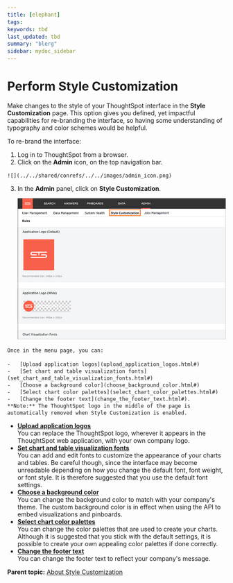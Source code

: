 ```yaml
---
title: [elephant]
tags: 
keywords: tbd
last_updated: tbd
summary: "blerg"
sidebar: mydoc_sidebar
---
```

# Perform Style Customization

Make changes to the style of your ThoughtSpot interface in the **Style Customization** page. This option gives you defined, yet impactful capabilities for re-branding the interface, so having some understanding of typography and color schemes would be helpful.

To re-brand the interface:

1.   Log in to ThoughtSpot from a browser. 
2.   Click on the **Admin** icon, on the top navigation bar. 

    ![](../../shared/conrefs/../../images/admin_icon.png)

3.   In the **Admin** panel, click on **Style Customization**. 

     ![](../../images/style_customization.png "Style Customization menu") 

    Once in the menu page, you can:

    -   [Upload application logos](upload_application_logos.html#)
    -   [Set chart and table visualization fonts](set_chart_and_table_visualization_fonts.html#)
    -   [Choose a background color](choose_background_color.html#)
    -   [Select chart color palettes](select_chart_color_palettes.html#)
    -   [Change the footer text](change_the_footer_text.html#).
    **Note:** The ThoughtSpot logo in the middle of the page is automatically removed when Style Customization is enabled.


-   **[Upload application logos](../../application_integration/custom_branding/upload_application_logos.html)**  
You can replace the ThoughtSpot logo, wherever it appears in the ThoughtSpot web application, with your own company logo.
-   **[Set chart and table visualization fonts](../../application_integration/custom_branding/set_chart_and_table_visualization_fonts.html)**  
You can add and edit fonts to customize the appearance of your charts and tables. Be careful though, since the interface may become unreadable depending on how you change the default font, font weight, or font style. It is therefore suggested that you use the default font settings.
-   **[Choose a background color](../../application_integration/custom_branding/choose_background_color.html)**  
You can change the background color to match with your company's theme. The custom background color is in effect when using the API to embed visualizations and pinboards.
-   **[Select chart color palettes](../../application_integration/custom_branding/select_chart_color_palettes.html)**  
You can change the color palettes that are used to create your charts. Although it is suggested that you stick with the default settings, it is possible to create your own appealing color palettes if done correctly.
-   **[Change the footer text](../../application_integration/custom_branding/change_the_footer_text.html)**  
You can change the footer text to reflect your company's message.

**Parent topic:** [About Style Customization](../../application_integration/custom_branding/about_style_customization.html)

